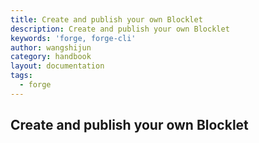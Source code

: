 ```yaml
---
title: Create and publish your own Blocklet
description: Create and publish your own Blocklet
keywords: 'forge, forge-cli'
author: wangshijun
category: handbook
layout: documentation
tags:
  - forge
---
```


## Create and publish your own Blocklet
